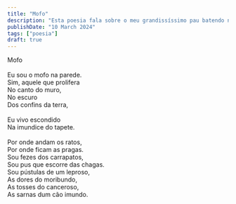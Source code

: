 ```yaml
---
title: "Mofo"
description: "Esta poesia fala sobre o meu grandissíssimo pau batendo numa botija de 13 kilos."
publishDate: "10 March 2024"
tags: ["poesia"]
draft: true
---
```


Mofo<br>
<br>
Eu sou o mofo na parede.<br>
Sim, aquele que prolifera<br>
No canto do muro,<br>
No escuro<br>
Dos confins da terra,<br>
<br>
Eu vivo escondido<br>
Na imundice do tapete.<br>
<br>
Por onde andam os ratos,<br>
Por onde ficam as pragas.<br>
Sou fezes dos carrapatos,<br>
Sou pus que escorre das chagas.<br>
Sou pústulas de um leproso,<br>
As dores do moribundo,<br>
As tosses do canceroso,<br>
As sarnas dum cão imundo.<br>